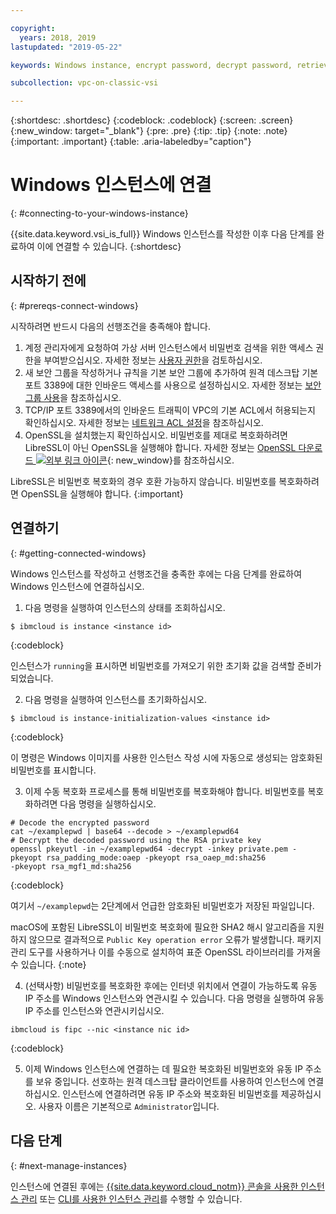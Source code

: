 ```yaml
---

copyright:
  years: 2018, 2019
lastupdated: "2019-05-22"

keywords: Windows instance, encrypt password, decrypt password, retrieve password

subcollection: vpc-on-classic-vsi

---
```


{:shortdesc: .shortdesc}
{:codeblock: .codeblock}
{:screen: .screen}
{:new_window: target="_blank"}
{:pre: .pre}
{:tip: .tip}
{:note: .note}
{:important: .important}
{:table: .aria-labeledby="caption"}

# Windows 인스턴스에 연결
{: #connecting-to-your-windows-instance}

{{site.data.keyword.vsi_is_full}} Windows 인스턴스를 작성한 이후 다음 단계를 완료하여 이에 연결할 수 있습니다.
{:shortdesc}

## 시작하기 전에
{: #prereqs-connect-windows}

시작하려면 반드시 다음의 선행조건을 충족해야 합니다.

1. 계정 관리자에게 요청하여 가상 서버 인스턴스에서 비밀번호 검색을 위한 액세스 권한을 부여받으십시오. 자세한 정보는 [사용자 권한](/docs/vpc-on-classic?topic=vpc-on-classic-managing-user-permissions-for-vpc-resources)을 검토하십시오.
2. 새 보안 그룹을 작성하거나 규칙을 기본 보안 그룹에 추가하여 원격 데스크탑 기본 포트 3389에 대한 인바운드 액세스를 사용으로 설정하십시오. 자세한 정보는 [보안 그룹 사용](/docs/vpc-on-classic-network?topic=vpc-on-classic-network-using-security-groups)을 참조하십시오.
3. TCP/IP 포트 3389에서의 인바운드 트래픽이 VPC의 기본 ACL에서 허용되는지 확인하십시오. 자세한 정보는 [네트워크 ACL 설정](/docs/vpc-on-classic-network?topic=vpc-on-classic-network-setting-up-network-acls)을 참조하십시오.
4. OpenSSL을 설치했는지 확인하십시오. 비밀번호를 제대로 복호화하려면 LibreSSL이 아닌 OpenSSL을 실행해야 합니다. 자세한 정보는 [OpenSSL 다운로드 ![외부 링크 아이콘](../icons/launch-glyph.svg "외부 링크 아이콘")](https://www.openssl.org/source/){: new_window}를 참조하십시오.

LibreSSL은 비밀번호 복호화의 경우 호환 가능하지 않습니다. 비밀번호를 복호화하려면 OpenSSL을 실행해야 합니다.
{:important}

## 연결하기
{: #getting-connected-windows}

Windows 인스턴스를 작성하고 선행조건을 충족한 후에는 다음 단계를 완료하여 Windows 인스턴스에 연결하십시오.

1. 다음 명령을 실행하여 인스턴스의 상태를 조회하십시오.
  ```
  $ ibmcloud is instance <instance id>
  ```
  {:codeblock}
  
  인스턴스가 `running`을 표시하면 비밀번호를 가져오기 위한 초기화 값을 검색할 준비가 되었습니다. 

2. 다음 명령을 실행하여 인스턴스를 초기화하십시오.

  ```
  $ ibmcloud is instance-initialization-values <instance id>
  ```
  {:codeblock}
  
  이 명령은 Windows 이미지를 사용한 인스턴스 작성 시에 자동으로 생성되는 암호화된 비밀번호를 표시합니다.

3. 이제 수동 복호화 프로세스를 통해 비밀번호를 복호화해야 합니다. 비밀번호를 복호화하려면 다음 명령을 실행하십시오.

  ```
  # Decode the encrypted password
  cat ~/examplepwd | base64 --decode > ~/examplepwd64
  # Decrypt the decoded password using the RSA private key
  openssl pkeyutl -in ~/examplepwd64 -decrypt -inkey private.pem -pkeyopt rsa_padding_mode:oaep -pkeyopt rsa_oaep_md:sha256
  -pkeyopt rsa_mgf1_md:sha256
  ```
  {:codeblock}
  
  여기서 `~/examplepwd`는 2단계에서 언급한 암호화된 비밀번호가 저장된 파일입니다.  
  
  macOS에 포함된 LibreSSL이 비밀번호 복호화에 필요한 SHA2 해시 알고리즘을 지원하지 않으므로 결과적으로 `Public Key operation error` 오류가 발생합니다. 패키지 관리 도구를 사용하거나 이를 수동으로 설치하여 표준 OpenSSL 라이브러리를 가져올 수 있습니다. 
  {:note}

4. (선택사항) 비밀번호를 복호화한 후에는 인터넷 위치에서 연결이 가능하도록 유동 IP 주소를 Windows 인스턴스와 연관시킬 수 있습니다. 다음 명령을 실행하여 유동 IP 주소를 인스턴스와 연관시키십시오.

  ```
  ibmcloud is fipc --nic <instance nic id>
  ```
  {:codeblock}

5. 이제 Windows 인스턴스에 연결하는 데 필요한 복호화된 비밀번호와 유동 IP 주소를 보유 중입니다. 선호하는 원격 데스크탑 클라이언트를 사용하여 인스턴스에 연결하십시오. 인스턴스에 연결하려면 유동 IP 주소와 복호화된 비밀번호를 제공하십시오. 사용자 이름은 기본적으로 `Administrator`입니다.

## 다음 단계
{: #next-manage-instances}

인스턴스에 연결된 후에는 [{{site.data.keyword.cloud_notm}} 콘솔을 사용한 인스턴스 관리](/docs/vpc-on-classic-vsi?topic=vpc-on-classic-vsi-managing-virtual-server-instances#managing-virtual-server-instances) 또는 [CLI를 사용한 인스턴스 관리](/docs/vpc-on-classic-vsi?topic=vpc-on-classic-vsi-managing-virtual-servers-cli#managing-virtual-servers-cli)를 수행할 수 있습니다. 
